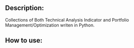 <h2> Description: </h2>

Collections of Both Technical Analysis Indicator and Portfolio Management/Optimization writen in Python.


<h2> How to use: </h2>
